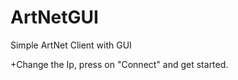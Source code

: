 ArtNetGUI
=========

Simple ArtNet Client with GUI

+Change the Ip, press on "Connect" and get started.
